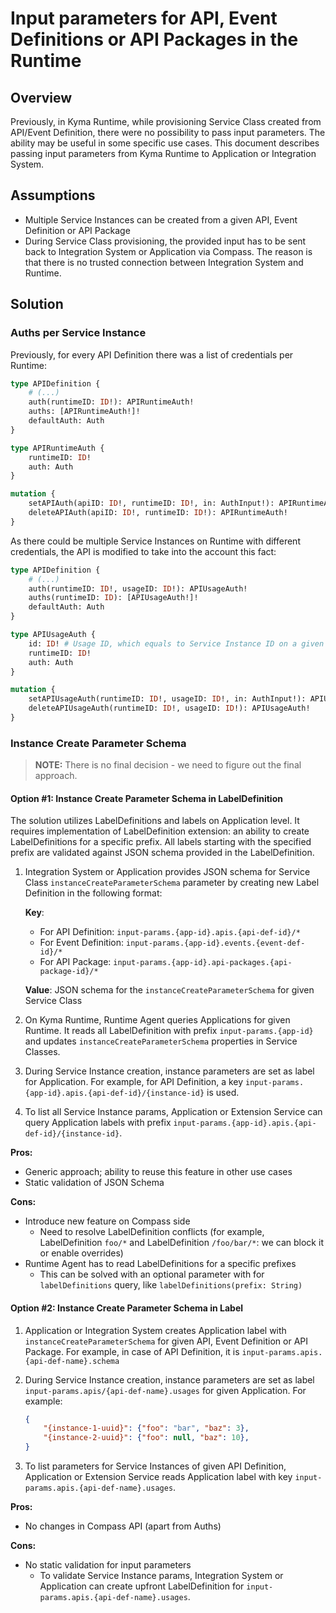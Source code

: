 # Input parameters for API, Event Definitions or API Packages in the Runtime

## Overview

Previously, in Kyma Runtime, while provisioning Service Class created from API/Event Definition, there were no possibility to pass input parameters. The ability may be useful in some specific use cases. This document describes passing input parameters from Kyma Runtime to Application or Integration System.

## Assumptions
- Multiple Service Instances can be created from a given API, Event Definition or API Package
- During Service Class provisioning, the provided input has to be sent back to Integration System or Application via Compass. The reason is that there is no trusted connection between Integration System and Runtime.

## Solution

### Auths per Service Instance

Previously, for every API Definition there was a list of credentials per Runtime:

```graphql
type APIDefinition {
    # (...)
	auth(runtimeID: ID!): APIRuntimeAuth!
	auths: [APIRuntimeAuth!]!
	defaultAuth: Auth
}

type APIRuntimeAuth {
	runtimeID: ID!
	auth: Auth
}

mutation {
    setAPIAuth(apiID: ID!, runtimeID: ID!, in: AuthInput!): APIRuntimeAuth!
    deleteAPIAuth(apiID: ID!, runtimeID: ID!): APIRuntimeAuth!
}
```

As there could be multiple Service Instances on Runtime with different credentials, the API is modified to take into the account this fact:

```graphql
type APIDefinition {
    # (...)
	auth(runtimeID: ID!, usageID: ID!): APIUsageAuth!
	auths(runtimeID: ID): [APIUsageAuth!]!
	defaultAuth: Auth
}

type APIUsageAuth {
    id: ID! # Usage ID, which equals to Service Instance ID on a given Runtime
	runtimeID: ID!
	auth: Auth
}

mutation {
    setAPIUsageAuth(runtimeID: ID!, usageID: ID!, in: AuthInput!): APIUsageAuth!
    deleteAPIUsageAuth(runtimeID: ID!, usageID: ID!): APIUsageAuth!
}
```

### Instance Create Parameter Schema

> **NOTE:** There is no final decision - we need to figure out the final approach.

#### Option #1: Instance Create Parameter Schema in LabelDefinition

The solution utilizes LabelDefinitions and labels on Application level. It requires implementation of LabelDefinition extension: an ability to create LabelDefinitions for a specific prefix. All labels starting with the specified prefix are validated against JSON schema provided in the LabelDefinition.

1. Integration System or Application provides JSON schema for Service Class `instanceCreateParameterSchema` parameter by creating new Label Definition in the following format:

    **Key**: 
    - For API Definition: `input-params.{app-id}.apis.{api-def-id}/*`
    - For Event Definition: `input-params.{app-id}.events.{event-def-id}/*`
    - For API Package: `input-params.{app-id}.api-packages.{api-package-id}/*`
        
    **Value**: JSON schema for the `instanceCreateParameterSchema` for given Service Class

1. On Kyma Runtime, Runtime Agent queries Applications for given Runtime. It reads all LabelDefinition with prefix `input-params.{app-id}` and updates `instanceCreateParameterSchema` properties in Service Classes.

1. During Service Instance creation, instance parameters are set as label for Application. For example, for API Definition, a key `input-params.{app-id}.apis.{api-def-id}/{instance-id}` is used.

1. To list all Service Instance params, Application or Extension Service can query Application labels with prefix `input-params.{app-id}.apis.{api-def-id}/{instance-id}`.

**Pros:**

- Generic approach; ability to reuse this feature in other use cases
- Static validation of JSON Schema

**Cons:**

- Introduce new feature on Compass side
    - Need to resolve LabelDefinition conflicts (for example, LabelDefinition `foo/*` and LabelDefinition `/foo/bar/*`: we can block it or enable overrides)
- Runtime Agent has to read LabelDefinitions for a specific prefixes
    - This can be solved with an optional parameter with for `labelDefinitions` query, like `labelDefinitions(prefix: String)`

#### Option #2: Instance Create Parameter Schema in Label

1. Application or Integration System creates Application label with `instanceCreateParameterSchema` for given API, Event Definition or API Package. For example, in case of API Definition, it is `input-params.apis.{api-def-name}.schema`
1. During Service Instance creation, instance parameters are set as label `input-params.apis/{api-def-name}.usages` for given Application. For example:

    ```json
    {
        "{instance-1-uuid}": {"foo": "bar", "baz": 3},
        "{instance-2-uuid}": {"foo": null, "baz": 10},
    }
    ```

1. To list parameters for Service Instances of given API Definition, Application or Extension Service reads Application label with key `input-params.apis.{api-def-name}.usages`.

**Pros:**

- No changes in Compass API (apart from Auths)

**Cons:**

- No static validation for input parameters
    - To validate Service Instance params, Integration System or Application can create upfront LabelDefinition for `input-params.apis.{api-def-name}.usages`.
